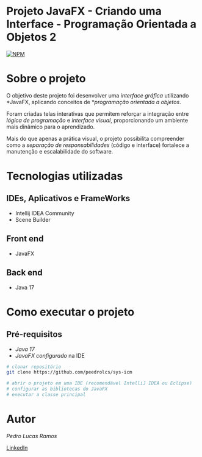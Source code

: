 # Projeto JavaFX - Criando uma Interface - Programação Orientada a Objetos 2
[![NPM](https://img.shields.io/npm/l/react)](https://github.com/peedrolcs/sys-icm/blob/main/LICENSE) 

# Sobre o projeto

O objetivo deste projeto foi desenvolver uma *interface gráfica* utilizando *JavaFX, aplicando conceitos de **programação orientada a objetos*.  

Foram criadas telas interativas que permitem reforçar a integração entre *lógica de programação* e *interface visual*, proporcionando um ambiente mais dinâmico para o aprendizado.  

Mais do que apenas a prática visual, o projeto possibilita compreender como a *separação de responsabilidades* (código e interface) fortalece a manutenção e escalabilidade do software.  

# Tecnologias utilizadas

## IDEs, Aplicativos e FrameWorks
- Intellij IDEA Community
- Scene Builder

## Front end
- JavaFX

## Back end
- Java 17

# Como executar o projeto

## Pré-requisitos
- *Java 17*
- *JavaFX configurado* na IDE

~~~bash
# clonar repositório
git clone https://github.com/peedrolcs/sys-icm

# abrir o projeto em uma IDE (recomendável IntelliJ IDEA ou Eclipse)
# configurar as bibliotecas do JavaFX
# executar a classe principal
~~~

# Autor

*Pedro Lucas Ramos*

[LinkedIn](https://www.linkedin.com/in/pedrolucas-r/)
